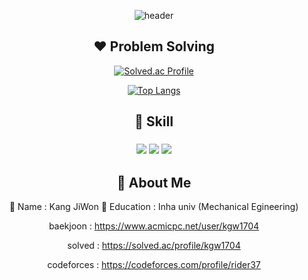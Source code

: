 <div align=center>
 
![header](https://capsule-render.vercel.app/api?type=transparent&color=auto&height=300&section=header&text=Jiwon's%20Code&fontSize=90)
 
## :heart: Problem Solving

[![Solved.ac Profile](http://mazassumnida.wtf/api/v2/generate_badge?boj=kgw1704)](https://solved.ac/kgw1704)<br/> 

[![Top Langs](https://github-readme-stats.vercel.app/api/top-langs/?username=rider37&layout=compact)](https://github.com/rider37/github-readme-stats)
 
   
   
 ## :blue_heart: Skill
 ### <img src="https://img.shields.io/badge/Python-3766AB?style=flat-square&logo=Python&logoColor=white"/></a> <img src="https://img.shields.io/badge/C-A8B9CC?style=flat-square&logo=C&logoColor=white"/></a> <img src="https://img.shields.io/badge/Android-3DDC84?style=flat-square&logo=Android&logoColor=white"/></a>
 

## :purple_heart: About Me
:pushpin: Name : Kang JiWon
:pushpin: Education : Inha univ (Mechanical Egineering)


baekjoon : https://www.acmicpc.net/user/kgw1704

solved : https://solved.ac/profile/kgw1704

codeforces : https://codeforces.com/profile/rider37

</div>
<!--
**rider37/rider37** is a ✨ _special_ ✨ repository because its `README.md` (this file) appears on your GitHub profile.

Here are some ideas to get you started:

- 🔭 I’m currently working on ...
- 🌱 I’m currently learning ...
- 👯 I’m looking to collaborate on ...
- 🤔 I’m looking for help with ...
- 💬 Ask me about ...
- 📫 How to reach me: ...
- 😄 Pronouns: ...
- ⚡ Fun fact: ...
-->
